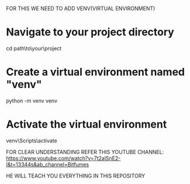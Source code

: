 FOR THIS WE NEED TO ADD VENV(VIRTUAL ENVIRONMENT)

# Navigate to your project directory
cd path\to\your\project

# Create a virtual environment named "venv"
python -m venv venv

# Activate the virtual environment
venv\Scripts\activate


FOR CLEAR UNDERSTANDING REFER THIS YOUTUBE CHANNEL:
https://www.youtube.com/watch?v=7t2alSnE2-I&t=13344s&ab_channel=Bitfumes

HE WILL TEACH YOU EVERYTHING IN THIS REPOSITORY 
